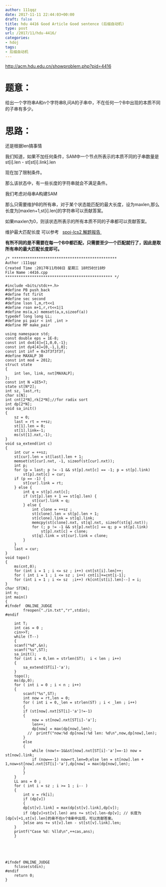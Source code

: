 ```yaml
---
author: 111qqz
date: 2017-11-11 22:44:03+00:00
draft: false
title: hdu 4416 Good Article Good sentence (后缀自动机)
type: post
url: /2017/11/hdu-4416/
categories:
- hdoj
tags:
- 后缀自动机
---
```


http://acm.hdu.edu.cn/showproblem.php?pid=4416



# 题意：



给出一个字符串A和n个字符串B,问A的子串中，不在任何一个B中出现的本质不同的子串有多少。



# 思路：



还是根据len搞事情

我们知道，如果不加任何条件，SAM中一个节点所表示的本质不同的子串数量是st[i].len - st[st[i].link].len

现在加了限制条件。

那么该状态中，有一些长度的字符串就会不满足条件。

我们考虑对母串A构建SAM

那么只需要维护B的所有串，对于某个状态能匹配的最大长度，设为maxlen,那么 长度为[maxlen+1,st[i].len]的字符串可以贡献答案。

如果maxlen为0，则该状态所表示的所有本质不同的子串都可以贡献答案。

维护最大匹配长度 可以参考   [spoj-lcs2 解题报告 ](https://111qqz.com/wordpress/2017/11/spoj-lcs2/)

**有所不同的是不需要在每一个B中都匹配，只需要至少一个匹配就行了，因此是取所有串的最大匹配长度即可。**


    
    /* ***********************************************
    Author :111qqz
    Created Time :2017年11月08日 星期三 18时50分18秒
    File Name :4416.cpp
    ************************************************ */
    
    #include <bits/stdc++.h>
    #define PB push_back
    #define fst first
    #define sec second
    #define lson l,m,rt<<1
    #define rson m+1,r,rt<<1|1
    #define ms(a,x) memset(a,x,sizeof(a))
    typedef long long LL;
    #define pi pair < int ,int >
    #define MP make_pair
    
    using namespace std;
    const double eps = 1E-8;
    const int dx4[4]={1,0,0,-1};
    const int dy4[4]={0,-1,1,0};
    const int inf = 0x3f3f3f3f;
    #define MAXALP 30
    const int mod = 2012;
    struct state
    {
        int len, link, nxt[MAXALP];
    };
    const int N =1E5+7;
    state st[N*2];
    int sz, last,rt;
    char s[N];
    int cnt[2*N],rk[2*N];//for radix sort
    int dp[2*N];
    void sa_init()
    {
        sz = 0;
        last = rt = ++sz;
        st[1].len = 0;
        st[1].link=-1;
        ms(st[1].nxt,-1);
    }
    void sa_extend(int c)
    {
        int cur = ++sz;
        st[cur].len = st[last].len + 1;
        memset(st[cur].nxt, -1, sizeof(st[cur].nxt));
        int p;
        for (p = last; p != -1 && st[p].nxt[c] == -1; p = st[p].link)
            st[p].nxt[c] = cur;
        if (p == -1) {
            st[cur].link = rt;
        } else {
            int q = st[p].nxt[c];
            if (st[p].len + 1 == st[q].len) {
                st[cur].link = q;
            } else {
                int clone = ++sz ;
                st[clone].len = st[p].len + 1;
                st[clone].link = st[q].link;
                memcpy(st[clone].nxt, st[q].nxt, sizeof(st[q].nxt));
                for (; p != -1 && st[p].nxt[c] == q; p = st[p].link)
                    st[p].nxt[c] = clone;
                st[q].link = st[cur].link = clone;
            }
        }
        last = cur;
    }
    void topo()
    {
        ms(cnt,0); 
        for (int i = 1 ; i <= sz ; i++) cnt[st[i].len]++;
        for ( int i = 1 ; i <= sz ; i++) cnt[i]+=cnt[i-1];
        for (int i = 1 ; i <= sz  ;i++) rk[cnt[st[i].len]--] = i;
    }
    char ST[N];
    int n;
    int main()
    {
    #ifndef  ONLINE_JUDGE 
            freopen("./in.txt","r",stdin);
    #endif
    
        int T;
        int cas = 0 ;
        cin>>T;
        while (T--)
        {
        scanf("%d",&n);
        scanf("%s",ST);
        sa_init();
        for (int i = 0,len = strlen(ST);  i < len ; i++)
        {
            sa_extend(ST[i]-'a');
        }
        topo();
        ms(dp,0);
        for ( int i = 0 ; i < n ; i++)
        {
            scanf("%s",ST);
            int now = rt,len = 0;
            for ( int i = 0,_len = strlen(ST) ; i < _len ; i++)
            {
            if (st[now].nxt[ST[i]-'a']!=-1)
            {
                now = st[now].nxt[ST[i]-'a'];
                len++;
                dp[now] = max(dp[now],len);
              //  printf("now:%d dp[now]:%d len: %d\n",now,dp[now],len);
            }
            else 
            {
                while (now!=-1&&st[now].nxt[ST[i]-'a']==-1) now = st[now].link;
                if (now==-1) now=rt,len=0;else len = st[now].len + 1,now=st[now].nxt[ST[i]-'a'],dp[now] = max(dp[now],len);
            }
            }
        }
        LL ans = 0 ;
        for ( int i = sz ; i >= 1 ; i-- )
        {
            int v = rk[i];
            if (dp[v])
            {
            dp[st[v].link] = max(dp[st[v].link],dp[v]);
            if (dp[v]<st[v].len) ans += st[v].len-dp[v]; // 长度为[dp[v]+1,st[v].len]的串不在n个B串中出现，可以贡献答案。
            }else ans += st[v].len - st[st[v].link].len;
        }
        printf("Case %d: %lld\n",++cas,ans);
        }
    
    
    
    
    
    #ifndef ONLINE_JUDGE  
        fclose(stdin);
    #endif
        return 0;
    }
    
    




